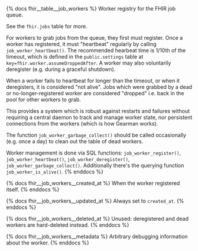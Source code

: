 {% docs fhir__table__job_workers %}
Worker registry for the FHIR job queue.

See the `fhir.jobs` table for more.

For workers to grab jobs from the queue, they first must register. Once a worker has registered, it
must "heartbeat" regularly by calling `job_worker_heartbeat()`. The recommended hearbeat time is
1/10th of the timeout, which is defined in the `public.settings` table at
`key=fhir.worker.assumeDroppedAfter`. A worker may also voluntarily deregister (e.g. during a
graceful shutdown).

When a worker fails to heartbeat for longer than the timeout, or when it deregisters, it is
considered "not alive". Jobs which were grabbed by a dead or no-longer-registered worker are
considered "dropped" i.e. back in the pool for other workers to grab.

This provides a system which is robust against restarts and failures without requiring a central
daemon to track and manage worker state, nor persistent connections from the workers (which is how
Gearman works).

The function `job_worker_garbage_collect()` should be called occasionally (e.g. once a day) to clean
out the table of dead workers.

Worker management is done via SQL functions: `job_worker_register()`, `job_worker_heartbeat()`,
`job_worker_deregister()`, `job_worker_garbage_collect()`. Additionally there's the querying
function `job_worker_is_alive()`.
{% enddocs %}

{% docs fhir__job_workers__created_at %}
When the worker registered itself.
{% enddocs %}

{% docs fhir__job_workers__updated_at %}
Always set to `created_at`.
{% enddocs %}

{% docs fhir__job_workers__deleted_at %}
Unused: deregistered and dead workers are hard-deleted instead.
{% enddocs %}

{% docs fhir__job_workers__metadata %}
Arbitrary debugging information about the worker.
{% enddocs %}
